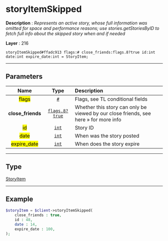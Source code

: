 # storyItemSkipped

**Description** : *Represents an active story, whose full information was omitted for space and performance reasons; use stories\.getStoriesByID to fetch full info about the skipped story when and if needed*

**Layer** : 216

```tl
storyItemSkipped#ffadc913 flags:# close_friends:flags.8?true id:int date:int expire_date:int = StoryItem;
```

---

## Parameters

| Name | Type | Description |
| :---: | :---: | :--- |
| <mark>flags</mark> | [`#`](type/#) | Flags, see TL conditional fields |
| **close_friends** | [`flags.8?true`](type/true) | Whether this story can only be viewed by our close friends, see here » for more info |
| <mark>id</mark> | [`int`](type/int) | Story ID |
| <mark>date</mark> | [`int`](type/int) | When was the story posted |
| <mark>expire_date</mark> | [`int`](type/int) | When does the story expire |

---

## Type

[StoryItem](type/StoryItem)

---

## Example

```php
$storyItem = $client->storyItemSkipped(
	close_friends : true,
	id : 48,
	date : 14,
	expire_date : 100,
);
```